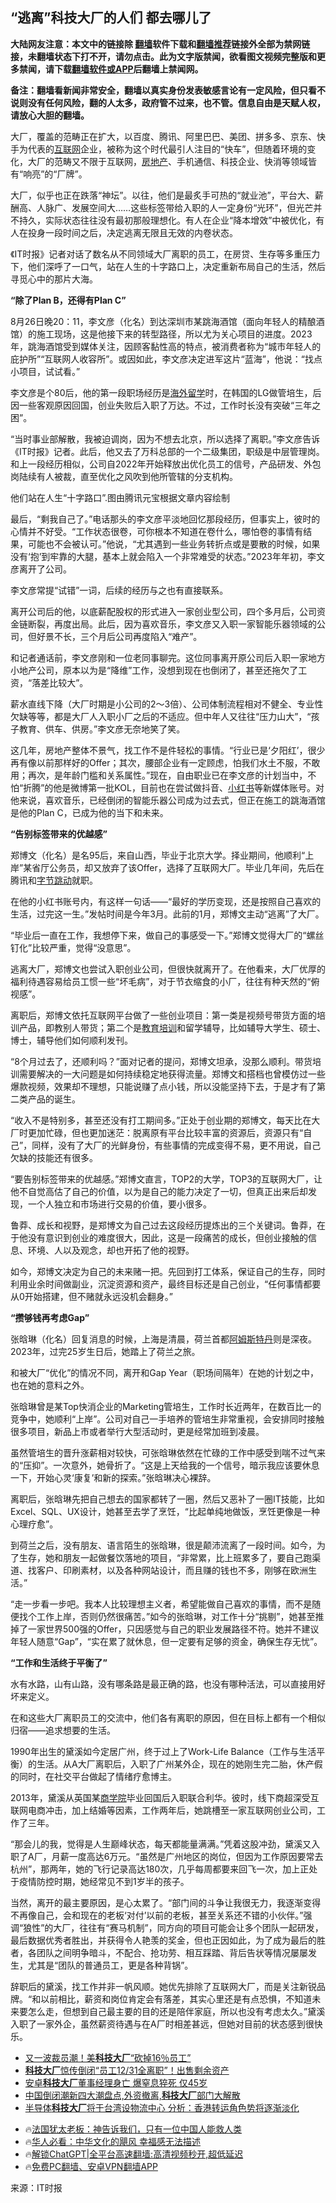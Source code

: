  <!-- 面包屑导航 --> <h2>“逃离”科技大厂的人们 都去哪儿了</h2> <p class="notice"><b>大陆网友注意：本文中的链接除 <a href="https://github.com/bannedbook/fanqiang" >翻墙</a>软件下载和<a href="https://github.com/killgcd/justmysocks/blob/master/README.md">翻墙推荐</a>链接外全部为禁网链接，未翻墙状态下打不开，请勿点击。此为文字版禁闻，欲看图文视频完整版和更多禁闻，请下载<a href="https://github.com/bannedbook/fanqiang">翻墙软件或APP</a>后翻墙上禁闻网。</p><p>备注：翻墙看新闻非常安全，翻墙以真实身份发表敏感言论有一定风险，但只看不说则没有任何风险，翻的人太多，政府管不过来，也不管。信息自由是天赋人权，请放心大胆的翻墙。</b></p>  <div class="entry"> <p>大厂，覆盖的范畴正在扩大，以百度、腾讯、阿里巴巴、美团、拼多多、京东、快手为代表的<a href="https://www.bannedbook.org/bnews/tag/%e4%ba%92%e8%81%94%e7%bd%91/" class="st_tag internal_tag" rel="tag" title="标签 互联网 下的日志">互联网</a>企业，被称为这个时代最引人注目的“快车”，但随着环境的变化，大厂的范畴又不限于互联网，<a href="https://www.bannedbook.org/bnews/tag/%e6%88%bf%e5%9c%b0%e4%ba%a7/" class="st_tag internal_tag" rel="tag" title="标签 房地产 下的日志">房地产</a>、手机通信、科技企业、快消等领域皆有“响亮”的“厂牌”。</p> <p>大厂，似乎也正在跌落“神坛”。以往，他们是最炙手可热的“就业池”，平台大、薪酬高、人脉广、发展空间大……这些标签带给入职的人一定身份“光环”，但光芒并不持久，实际状态往往没有最初那般理想化。有人在企业“降本增效”中被优化，有人在投身一段时间之后，决定逃离无限且无效的内卷状态。</p> <p>《IT时报》记者对话了数名从不同领域大厂离职的员工，在房贷、生存等多重压力下，他们深呼了一口气，站在人生的十字路口上，决定重新布局自己的生活，然后寻觅心中的那片大海。</p> <p><strong>“除了Plan B，还得有Plan C”</strong></p> <p>8月26日晚20：11，李文彦（化名）到达深圳市某跳海酒馆（面向年轻人的精酿酒馆）的施工现场，这是他接下来的转型路径，所以尤为关心项目的进度。2023年，跳海酒馆受到媒体关注，因顾客黏性高的特点，被消费者称为“城市年轻人的庇护所”“互联网人收容所”。或因如此，李文彦决定进军这片“蓝海”，他说：“找点小项目，试试看。”</p> <p>李文彦是个80后，他的第一段职场经历是<a href="https://www.bannedbook.org/bnews/tag/%E6%B5%B7%E5%A4%96%E7%95%99%E5%AD%A6/" class="st_tag internal_tag" rel="tag" title="标签 海外留学 下的日志">海外留学</a>时，在韩国的LG做管培生，后因一些客观原因回国，创业失败后入职了万达。不过，工作时长没有突破“三年之困”。</p> <p>“当时事业部解散，我被迫调岗，因为不想去北京，所以选择了离职。”李文彦告诉《IT时报》记者。此后，他又去了万科总部的一个二级集团，职级是中层管理岗。和上一段经历相似，公司自2022年开始释放出优化员工的信号，产品研发、外包岗陆续有人被裁，直至优化之风吹到他所管辖的分支机构。</p> <p>他们站在人生“十字路口”.图由腾讯元宝根据文章内容绘制</p> <p>最后，“剩我自己了。”电话那头的李文彦平淡地回忆那段经历，但事实上，彼时的心情并不好受。“工作状态很卷，可你根本不知道在卷什么，哪怕卷的事情有结果，可能也不会被认可。”他说，“尤其遇到一些业务转折点或是要散的时候，如果没有‘抱’到牢靠的大腿，基本上就会陷入一个非常难受的状态。”2023年年初，李文彦离开了公司。</p> <p>李文彦常提“试错”一词，后续的经历与之也有直接联系。</p>  <p>离开公司后的他，以底薪配股权的形式进入一家创业型公司，四个多月后，公司资金链断裂，再度出局。此后，因为喜欢音乐，李文彦又入职一家智能乐器领域的公司，但好景不长，三个月后公司再度陷入“难产”。</p> <p>和记者通话前，李文彦刚和一位老同事聊完。这位同事离开原公司后入职一家地方小地产公司，原本以为是“降维”工作，没想到现在也倒闭了，甚至还拖欠了工资，“落差比较大”。</p> <p>薪水直线下降（大厂时期是小公司的2～3倍）、公司体制流程相对不健全、专业性欠缺等等，都是大厂人入职小厂之后的不适应。但中年人又往往“压力山大”，“孩子教育、供车、供房。”李文彦无奈地笑了笑。</p> <p>这几年，房地产整体不景气，找工作不是件轻松的事情。“行业已是‘夕阳红’，很少再有像以前那样好的Offer；其次，腰部企业有一定顾虑，怕我们水土不服，不敢用；再次，是年龄门槛和关系属性。”现在，自由职业已在李文彦的计划当中，不怕“折腾”的他是微博第一批KOL，目前也在尝试做抖音、<a href="https://www.bannedbook.org/bnews/tag/%e5%b0%8f%e7%ba%a2%e4%b9%a6/" class="st_tag internal_tag" rel="tag" title="标签 小红书 下的日志">小红书</a>等新媒体账号。对他来说，喜欢音乐，已经倒闭的智能乐器公司成为过去式，但正在施工的跳海酒馆是他的Plan C，已成为他的当下和未来。</p> <p><strong>“告别标签带来的优越感”</strong></p> <p>郑博文（化名）是名95后，来自山西，毕业于北京大学。择业期间，他顺利“上岸”某省厅公务员，却又放弃了该Offer，选择了互联网大厂。毕业几年间，先后在腾讯和<a href="https://www.bannedbook.org/bnews/tag/%E5%AD%97%E8%8A%82%E8%B7%B3%E5%8A%A8/" class="st_tag internal_tag" rel="tag" title="标签 字节跳动 下的日志">字节跳动</a>就职。</p> <p>在他的小红书账号内，有这样一句话——“最好的学历变现，还是按照自己喜欢的生活，过完这一生。”发帖时间是今年3月。此前的1月，郑博文主动“逃离”了大厂。</p> <p>“毕业后一直在工作，我想停下来，做自己的事感受一下。”郑博文觉得大厂的“螺丝钉化”比较严重，觉得“没意思”。</p> <p>逃离大厂，郑博文也尝试入职创业公司，但很快就离开了。在他看来，大厂优厚的福利待遇容易给员工惯一些“坏毛病”，对于节衣缩食的小厂，往往有种天然的“俯视感”。</p> <p>离职后，郑博文依托互联网平台做了一些创业项目：第一类是视频号带货方面的培训产品，即教别人带货；第二个是<a href="https://www.bannedbook.org/bnews/tag/%E6%95%99%E8%82%B2%E5%9F%B9%E8%AE%AD/" class="st_tag internal_tag" rel="tag" title="标签 教育培训 下的日志">教育培训</a>和留学辅导，比如辅导大学生、硕士、博士，辅导他们如何顺利发刊。</p>  <p>“8个月过去了，还顺利吗？”面对记者的提问，郑博文坦承，没那么顺利。带货培训需要解决的一大问题是如何持续稳定地获得流量。郑博文和搭档也曾模仿过一些爆款视频，效果却不理想，只能说赚了点小钱，所以没能坚持下去，于是才有了第二类产品的诞生。</p> <p>“收入不是特别多，甚至还没有打工期间多。”正处于创业期的郑博文，每天比在大厂时更加忙碌，但也更加迷茫：脱离原有平台比较丰富的资源后，资源只有“自己”，同样，没有了大厂的光鲜身份，有些事情的完成变得不易，更不用说，自己欠缺的技能还有很多。</p> <p>“要告别标签带来的优越感。”郑博文直言，TOP2的大学，TOP3的互联网大厂，让他不自觉高估了自己的价值，以为是自己的能力决定了一切，但真正出来后却发现，一个人独立和市场进行交易的价值，要小很多。</p> <p>鲁莽、成长和视野，是郑博文为自己过去这段经历提炼出的三个关键词。鲁莽，在于他没有意识到创业的难度很大，因此，这是一段痛苦的成长，但创业接触的信息、环境、人以及观念，却也开拓了他的视野。</p> <p>如今，郑博文决定为自己的未来赌一把。先回到打工体系，保证自己的生存，同时利用业余时间做副业，沉淀资源和资产，最终目标还是自己创业，“任何事情都要从0开始搭建，但不赌就永远没机会翻身。”</p> <p><strong>“攒够钱再考虑Gap”</strong></p> <p>张晗琳（化名）回复消息的时候，上海是清晨，荷兰首都<a href="https://www.bannedbook.org/bnews/tag/%E9%98%BF%E5%A7%86%E6%96%AF%E7%89%B9%E4%B8%B9/" class="st_tag internal_tag" rel="tag" title="标签 阿姆斯特丹 下的日志">阿姆斯特丹</a>则是深夜。2023年，过完25岁生日后，她踏上了荷兰之旅。</p> <p>和被大厂“优化”的情况不同，离开和Gap Year（职场间隔年）在她的计划之中，也在她的意料之外。</p> <p>张晗琳曾是某Top快消企业的Marketing管培生，工作时长近两年，在数百比一的竞争中，她顺利“上岸”。公司对自己一手培养的管培生非常重视，会安排同时接触很多项目，新品上市或者举行大型活动时，更是经常加班到凌晨。</p> <p>虽然管培生的晋升涨薪相对较快，可张晗琳依然在忙碌的工作中感受到喘不过气来的“压抑”。一次意外，她骨折了。“这是上天给我的一个信号，暗示我应该要休息一下，开始心灵‘康复’和新的探索。”张晗琳决心裸辞。</p>  <p>离职后，张晗琳先把自己想去的国家都转了一圈，然后又恶补了一圈IT技能，比如Excel、SQL、UX设计，她甚至去学了烹饪，“比起单纯地做饭，烹饪更像是一种心理疗愈”。</p> <p>到荷兰之后，没有朋友、语言陌生的张晗琳，很是颠沛流离了一段时间。如今，为了生存，她和朋友一起做餐饮落地的项目，“非常累，比上班累多了，要自己跑渠道、找客户、印刷素材，以及各种网站设计，而且赚的钱也不多，刚够在欧洲生活。”</p> <p>“走一步看一步吧。我本人比较理想主义者，希望能做自己喜欢的事情，而不是随便找个工作上岸，否则仍然很痛苦。”如今的张晗琳，对工作十分“挑剔”，她甚至推掉了一家世界500强的Offer，只因感觉与自己的职业发展路径不符。她并不建议年轻人随意“Gap”，“实在累了就休息，但一定要有足够的资金，确保生存无忧”。</p> <p><strong>“工作和生活终于平衡了”</strong></p> <p>水有水路，山有山路，没有哪条路是最正确的路，也没有哪种活法，可以直接用好坏来定义。</p> <p>在和这些大厂离职员工的交流中，他们各有离职的原因，但在目标上都有一个相似归宿——追求想要的生活。</p> <p>1990年出生的黛溪如今定居广州，终于过上了Work-Life Balance（工作与生活平衡）的生活。从A大厂离职后，入职了广州某外企，现在的她刚生完二胎，休产假的同时，在社交平台做起了情绪疗愈博主。</p> <p>2013年，黛溪从英国某<a href="https://www.bannedbook.org/bnews/tag/%E5%95%86%E5%AD%A6%E9%99%A2/" class="st_tag internal_tag" rel="tag" title="标签 商学院 下的日志">商学院</a>毕业回国后入职联合利华。彼时，线下商超深受互联网电商冲击，加上结婚等因素，工作两年后，她跳槽至一家互联网创业公司，工作了三年。</p> <p>“那会儿的我，觉得是人生巅峰状态，每天都能量满满。”凭着这股冲劲，黛溪又入职了A厂，月薪一度高达6万元。“虽然是广州地区的岗位，但因为工作原因要常去杭州”，那两年，她的飞行记录高达180次，几乎每周都要来回飞一次，加上正处于疫情防控时期，她经常见不到1岁半的孩子。</p> <p>当然，离开的最主要原因，是心太累了。“部门间的斗争让我很无力，我逐渐变得不再像自己，会和现在的老板‘对付’以前的老板，甚至关系还不错的小伙伴。”强调“狼性”的大厂，往往有“赛马机制”，同方向的项目可能会让多个团队一起研发，最后数据优秀者胜出，并获得令人艳羡的奖金，但也正因如此，为了成为最后的胜者，各团队之间明争暗斗，不配合、抢功劳、相互踩踏、背后告状等情况屡屡发生，尤其是“团队的普通员工，更是各种背锅”。</p>  <p>辞职后的黛溪，找工作并非一帆风顺。她优先排除了互联网大厂，而是关注新锐品牌。“和以前相比，薪资和岗位肯定会有落差，其实心里还是有点恐惧，不知道未来要怎么走，但想到自己最主要的目的还是陪伴家庭，所以也没有考虑太久。”黛溪入职了一家外企，虽然薪资待遇与在A厂时相差甚远，但她对目前的状态感到很快乐。</p> <!--<div id="taboola-mid-1"></div>--><ul class='op-related-articles' title='相关阅读'> <li><a href='https://www.bannedbook.org/bnews/cnnews/20240123/1991243.html' target='_blank'>又一波裁员潮！美<b>科技大厂</b>“砍掉16％员工”</a></li> <li><a href='https://www.bannedbook.org/bnews/cnnews/20231225/1978952.html' target='_blank'><b>科技大厂</b>惊传倒闭“员工12/31全离职”！出售剩余资产</a></li> <li><a href='https://www.bannedbook.org/bnews/cnnews/20231217/1975261.html' target='_blank'>安卓<b>科技大厂</b>董事经理身亡 爆窒息猝死 仅45岁</a></li> <li><a href='https://www.bannedbook.org/bnews/taiwannews/20231203/1969066.html' target='_blank'>中国倒闭潮新四大潮盘点,外资撤离,<b>科技大厂</b>部门大解散</a></li> <li><a href='https://www.bannedbook.org/bnews/headline/20221230/1830200.html' target='_blank'>半导体<b>科技大厂</b>将于台湾设物流中心 分析：香港转运角色势将逐渐淡化</a></li> </ul> <ul class="texttj"> <li>🔥<a href="https://www.bannedbook.org/bnews/ssgc/20230219/1850782.html" target="_blank">法国犹太老板：神告诉我们，只有一位中国人能救人类</a></li> <li>🔥<a href="https://www.bannedbook.org/bnews/comments/20220220/1694796.html" target="_blank">华人必看：中华文化的飓风 幸福感无法描述</a></li> <li>🔥<a href="https://github.com/bannedbook/fanqiang/wiki/V2ray%E6%9C%BA%E5%9C%BA" target="_blank">解锁ChatGPT|全平台高速翻墙:高清视频秒开,超低延迟</a></li> <li>🔥<a href="https://github.com/bannedbook/fanqiang/wiki/%E7%A6%81%E9%97%BB%E7%BD%91%E5%AE%89%E5%8D%93%E7%BF%BB%E5%A2%99%E6%96%B0%E9%97%BBAPP" target="_blank">免费PC翻墙、安卓VPN翻墙APP</a></li> </ul><p class="src-info">来源：IT时报 </p><a name='sharetosocial'></a> <div style="margin-bottom:5px;padding-bottom:5px;clear:both"> <div id="archive-pix-1" class="banner-ads"> <!-- AuctionX Display platform tag START --> <div id="27602x728x90x621x_ADSLOT1" clicktrack="%%CLICK_URL_ESC%%"></div>  <!-- AuctionX Display platform tag END --> </div> <div id="archive-pix-2" class="banner-ads"> <!-- AuctionX Display platform tag START --> <div id="27556x300x250x621x_ADSLOT1" clicktrack="%%CLICK_URL_ESC%%" style="margin:0 auto;text-align:center"></div>  <!-- AuctionX Display platform tag END --> </div> </div>  <div id="archive-pix-1" class="banner-ads"> <!-- AuctionX Display platform tag START --> <div id="27603x728x90x621x_ADSLOT1" clicktrack="%%CLICK_URL_ESC%%"></div>  <!-- AuctionX Display platform tag END --> </div> </div><!--END ENTRY--> 